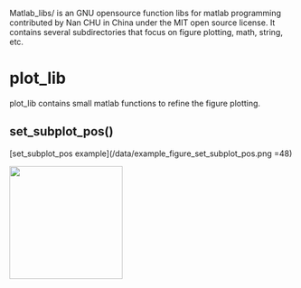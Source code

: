 Matlab_libs/ is an GNU opensource function libs for matlab programming contributed by Nan CHU in China under the MIT open source license. It contains several subdirectories that focus on figure plotting, math, string, etc.

# plot_lib
plot_lib contains small matlab functions to refine the figure plotting.

## set_subplot_pos()

[set_subplot_pos example](/data/example_figure_set_subplot_pos.png =48)

<img src="https://github.com/DocNan/Matlab_libs/tree/master/data/example_figure_set_subplot_pos.png" width="200">
